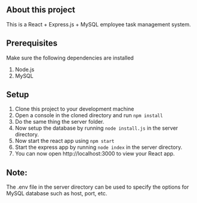 ## About this project
This is a React + Express.js + MySQL employee task management system.

## Prerequisites
Make sure the following dependencies are installed
1. Node.js
2. MySQL

## Setup
1. Clone this project to your development machine
2. Open a console in the cloned directory and run `npm install` 
3. Do the same thing the server folder.
4. Now setup the database by running `node install.js` in the server directory.
5. Now start the react app using `npm start`
6. Start the express app by running `node index` in the server directory.
7. You can now open http://localhost:3000 to view your React app.


## Note:
The .env file in the server directory can be used to specify the options for MySQL database such as host, port, etc.